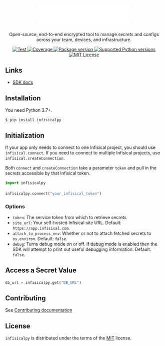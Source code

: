 <h1 align="center">
    <a href="https://github.com/Infisical/infisical">
        <img width="300" src="https://raw.githubusercontent.com/Infisical/infisical-node/main/img/logoname-white.svg#gh-dark-mode-only" alt="infisical">
    </a>
</h1>
<p align="center">
  <p align="center">Open-source, end-to-end encrypted tool to manage secrets and configs across your team, devices, and infrastructure.</p>
</p>


<p align="center">
<a href="https://github.com/Astropilot/infisical-python/actions?query=workflow%3ATest+event%3Apush+branch%3Amain" target="_blank">
    <img src="https://github.com/Astropilot/infisical-python/workflows/Test/badge.svg?event=push&branch=main" alt="Test">
</a>
<a href="https://coverage-badge.samuelcolvin.workers.dev/redirect/Astropilot/infisical-python" target="_blank">
    <img src="https://coverage-badge.samuelcolvin.workers.dev/Astropilot/infisical-python.svg" alt="Coverage">
</a>
<a href="https://pypi.org/project/infisicalpy" target="_blank">
    <img src="https://img.shields.io/pypi/v/infisicalpy?color=%2334D058&label=pypi%20package" alt="Package version">
</a>
<a href="https://pypi.org/project/infisicalpy" target="_blank">
    <img src="https://img.shields.io/pypi/pyversions/infisicalpy.svg?color=%2334D058" alt="Supported Python versions">
</a>
<a href="https://github.com/Astropilot/infisical-python/blob/master/LICENSE">
    <img src="https://img.shields.io/github/license/Astropilot/infisical-python" alt="MIT License">
</a>
</p>

## Links

- [SDK docs](https://infisical.com/docs/sdk/overview/usage)

## Installation

You need Python 3.7+.

```console
$ pip install infisicalpy
```

## Initialization

If your app only needs to connect to one Infisical project, you should use `infisical.connect`. If you need to connect to multiple Infisical projects, use `infisical.createConnection`.

Both `connect` and `createConnection` take a parameter `token` and pull in the secrets accessible by that Infisical token.

```py
import infisicalpy

infisicalpy.connect("your_infisical_token")
```

### Options

- `token`: The service token from which to retrieve secrets
- `site_url`: Your self-hosted Infisical site URL. Default: `https://app.infisical.com`.
- `attach_to_process_env`: Whether or not to attach fetched secrets to `os.environ`. Default: `false`.
- `debug`: Turns debug mode on or off. If debug mode is enabled then the SDK will attempt to print out useful debugging information. Default: `false`.

## Access a Secret Value

```py
db_url = infisicalpy.get("DB_URL")
```

## Contributing

See [Contributing documentation](./.github/CONTRIBUTING.md)

## License

`infisicalpy` is distributed under the terms of the [MIT](https://spdx.org/licenses/MIT.html) license.
